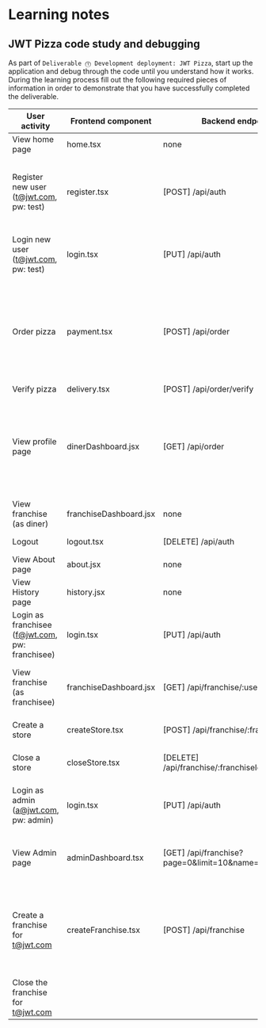 # Learning notes

## JWT Pizza code study and debugging

As part of `Deliverable ⓵ Development deployment: JWT Pizza`, start up the application and debug through the code until you understand how it works. During the learning process fill out the following required pieces of information in order to demonstrate that you have successfully completed the deliverable.

| User activity                                       | Frontend component | Backend endpoints | Database SQL |
| --------------------------------------------------- | ------------------ | ----------------- | ------------ |
| View home page                                      |      home.tsx      |  none             |   none       |
| Register new user<br/>(t@jwt.com, pw: test)         |      register.tsx  |  [POST] /api/auth | INSERT INTO user (name, email, password) VALUES (?, ?, ?) <br> INSERT INTO userRole (userId, role, objectId) VALUES (?, ?, ?)             |
| Login new user<br/>(t@jwt.com, pw: test)            |     login.tsx      | [PUT] /api/auth   | SELECT * FROM user WHERE email=? <br> SELECT * FROM userRole WHERE userId=? |
| Order pizza                                         |     payment.tsx    | [POST] /api/order | INSERT INTO dinerOrder (dinerId, franchiseId, storeId, date) VALUES (?, ?, ?, now()) <br> INSERT INTO orderItem (orderId, menuId, description, price) VALUES (?, ?, ?, ?)             |
| Verify pizza                                        |    delivery.tsx    | [POST] /api/order/verify |   none        |
| View profile page                                   |    dinerDashboard.jsx | [GET] /api/order  | SELECT id, franchiseId, storeId, date FROM dinerOrder WHERE dinerId=? LIMIT ${offset},${config.db.listPerPage} <br> SELECT id, menuId, description, price FROM orderItem WHERE orderId=? |
| View franchise<br/>(as diner)                       |franchiseDashboard.jsx |      none      |    none      |
| Logout                                              |    logout.tsx      | [DELETE] /api/auth|     DELETE FROM auth WHERE token=?     |
| View About page                                     |    about.jsx       |  none             |   none       |
| View History page                                   |     history.jsx    |   none            |   none       |
| Login as franchisee<br/>(f@jwt.com, pw: franchisee) |     login.tsx      |   [PUT] /api/auth |  SELECT * FROM user WHERE email=? <br> SELECT * FROM userRole WHERE userId=?    |
| View franchise<br/>(as franchisee)                  |franchiseDashboard.jsx| [GET] /api/franchise/:userId|  SELECT objectId FROM userRole WHERE role='franchisee' AND userId=? |
| Create a store                                      | createStore.tsx    |   [POST] /api/franchise/:franchiseId/store | INSERT INTO store (franchiseId, name) VALUES (?, ?)  |
| Close a store                                       |   closeStore.tsx   | [DELETE] /api/franchise/:franchiseId/store/:storeId | DELETE FROM store WHERE franchiseId=? AND id=?  |
| Login as admin<br/>(a@jwt.com, pw: admin)           |    login.tsx      | [PUT] /api/auth   | SELECT * FROM user WHERE email=? <br> SELECT * FROM userRole WHERE userId=? |
| View Admin page                                     | adminDashboard.tsx |  [GET] /api/franchise?page=0&limit=10&name=* | SELECT id, name FROM franchise WHERE name LIKE ? LIMIT ${limit + 1} OFFSET ${offset}      |
| Create a franchise for t@jwt.com                    | createFranchise.tsx|  [POST] /api/franchise  |  SELECT id, name FROM user WHERE email=? <br> INSERT INTO franchise (name) VALUES (?) <br> INSERT INTO userRole (userId, role, objectId) VALUES (?, ?, ?)            |
| Close the franchise for t@jwt.com                   |                    |                   |              |

